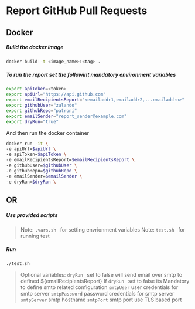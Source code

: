 # Report GitHub Pull Requests


## Docker


##### Build the docker image
```sh
docker build -t <image_name>:<tag> .
```


##### To run the report set the followint mandatory environment variables
```sh
export apiToken=<token>
export apiUrl="https://api.github.com"
export emailRecipientsReport="<emailaddr1,emailaddr2,...emailaddrn>"
export githubUser="zalando"
export githubRepo="patroni"
export emailSender="report_sender@example.com"
export dryRun="true"
```
And then run the docker container
```sh
docker run -it \
-e apiUrl=$apiUrl \
-e apiToken=$apiToken \
-e emailRecipientsReport=$emailRecipientsReport \
-e githubUser=$githubUser \
-e githubRepo=$githubRepo \
-e emailSender=$emailSender \
-e dryRun=$dryRun \
```

## OR
##### Use provided scripts

> Note: `.vars.sh ` for setting envrionment variables
> Note: `test.sh ` for running test

##### Run
```sh
./test.sh
```

> Optional variables: 
`dryRun ` set to false will send email over smtp to defined ${emailRecipientsReport}
If `dryRun ` set to false its Mandatory to define smtp  related configuration
`smtpUser` user credentials for smtp server
`smtpPassword` password credentials for smtp server
`smtpServer` smtp hostname
`smtpPort` smtp port use TLS based port